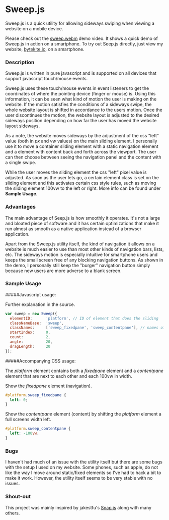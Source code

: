 
# Sweep.js

Sweep.js is a quick utility for allowing sideways swiping when viewing a
website on a mobile device.

Please check out the [sweep.webm](https://www.bytekite.io/static/sweep.webm)
demo video. It shows a quick demo of Sweep.js in action on a smartphone. To try
out Seep.js directly, just view my website,
[bytekite.io](https://www.bytekite.io), on a smartphone.

### Description

Sweep.js is written in pure javascript and is supported on all devices that
support javascript touch/mouse events.

Sweep.js uses these touch/mouse events in event listeners to get the
coordinates of where the pointing device (finger or mouse) is. Using this
information, it can be seen what kind of motion the user is making on the
website. If the motion satisfies the conditions of a sideways swipe, the whole
website layout is shifted in accordance to the users motion. Once the user
discontinues the motion, the website layout is adjusted to the desired sideways
position depending on how far the user has moved the website layout sideways.

As a note, the website moves sideways by the adjustment of the css "left" value
(both in *px* and *vw* values) on the main sliding element. I personally use it
to move a container sliding element with a static navigation element and a
element with content back and forth across the viewport. The user can then
choose between seeing the navigation panel and the content with a single swipe.

While the user moves the sliding element the css "left" pixel value is
adjusted. As soon as the user lets go, a certain element class is set on the
sliding element and this activates certain css style rules, such as moving the
sliding element 100vw to the left or right. More info can be found under
**Sample Usage**.

### Advantages

The main advantage of Seep.js is how smoothly it operates. It's not a large and
bloated piece of software and it has certain optimizations that make it run
almost as smooth as a native application instead of a browser application.

Apart from the Sweep.js utility itself, the kind of navigation it allows on a
website is much easier to use than most other kinds of navigation
bars, lists, etc. The sideways motion is especially intuitive for smartphone
users and keeps the small screen free of any blocking navigation buttons. As
shown in the demo, I personally still keep the "burger" navigation button
simply because new users are more adverse to a blank screen.

### Sample Usage

#####Javascript usage:

Further explanation in the source.
```javascript
var sweep = new Sweep({
  elementID:      'platform', // ID of element that does the sliding
  classNameBase:  'sweep',
  classNames:     ['sweep_fixedpane', 'sweep_contentpane'], // names of CSS rules shown below
  startIndex:     0,
  count:          2,
  angle:          20,
  dragLength:     20
});
```

#####Accompanying CSS usage:

The *platform* element contains both a *fixedpane* element and a *contentpane*
element that are next to each other and each 100vw in width.

Show the *fixedpane* element (navigation).
```css
#platform.sweep_fixedpane {
  left: 0;
}
```


Show the *contentpane* element (content) by shifting the *platform* element a
full screens width left.
```css
#platform.sweep_contentpane {
  left: -100vw;
}
```

### Bugs

I haven't had much of an issue with the utility itself but there are some bugs
with the setup I used on my website. Some phones, such as apple, do not like
the way I move around static/fixed elements so I've had to hack a bit to make
it work. However, the utility itself seems to be very stable with no issues.


### Shout-out

This project was mainly inspired by jakestfu's
[Snap.js](https://github.com/jakiestfu/Snap.js/) along with many others.


